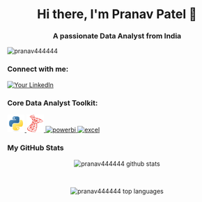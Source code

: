 <h1 align="center">Hi there, I'm Pranav Patel 👋</h1>
<h3 align="center">A passionate Data Analyst from India</h3>

<p align="left"> <img src="https://komarev.com/ghpvc/?username=pranav444444&label=Profile%20views&color=0e75b6&style=flat" alt="pranav444444" /> </p>

<p align="left">
  <h3 align="left">Connect with me:</h3>
  <a href="https://www.linkedin.com/in/pranav-patel-www22447630a/?profileId=ACoAAE68MLwBI-FOdjAbquFIz2513JF1hmkH7DE" target="blank"><img align="center" src="https://raw.githubusercontent.com/rahuldkjain/github-profile-readme-generator/master/src/images/icons/Social/linked-in-alt.svg" alt="Your LinkedIn" height="30" width="40" /></a>
  </p>

<h3 align="left">Core Data Analyst Toolkit:</h3>
<p align="left">
  <a href="https://www.python.org" target="_blank" rel="noreferrer">
    <img src="https://raw.githubusercontent.com/devicons/devicon/master/icons/python/python-original.svg" alt="python" width="40" height="40"/>
  </a>
  <a href="https://www.microsoft.com/en-us/sql-server" target="_blank" rel="noreferrer">
    <img src="https://raw.githubusercontent.com/devicons/devicon/master/icons/microsoftsqlserver/microsoftsqlserver-plain.svg" alt="sql server" width="40" height="40"/>
  </a>
  <a href="https://powerbi.microsoft.com/" target="_blank" rel="noreferrer">
    <img src="https://raw.githubusercontent.com/rahuldkjain/github-profile-readme-generator/master/src/images/icons/Programming/powerbi.svg" alt="powerbi" width="40" height="40"/>
  </a>
  <a href="https://www.microsoft.com/en-us/microsoft-365/excel" target="_blank" rel="noreferrer">
    <img src="https://raw.githubusercontent.com/rahuldkjain/github-profile-readme-generator/master/src/images/icons/Programming/excel.svg" alt="excel" width="40" height="40"/>
  </a>
</p>

<h3 align="left">My GitHub Stats</h3>
<p align="center">
  <img align="center" src="https://github-readme-stats.vercel.app/api?username=pranav444444&show_icons=true&locale=en&theme=radical" alt="pranav444444 github stats" />
</p>
<br>
<p align="center">
  <img align="center" src="https://github-readme-stats.vercel.app/api/top-langs?username=pranav444444&show_icons=true&locale=en&layout=compact&theme=radical" alt="pranav444444 top languages" />
</p>

